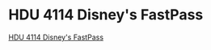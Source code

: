 # HDU 4114 Disney's FastPass
[HDU 4114 Disney's FastPass](https://aiwithcloud.com/2022/09/19/hdu_4114_disneys_fastpass/)